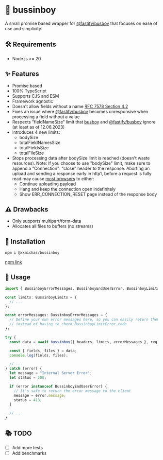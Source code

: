 # 💯 bussinboy

A small promise based wrapper for [@fastify/busboy](https://github.com/fastify/busboy) that focuses on ease of use and simplicity.

## 🛠️ Requirements

- Node.js >= 20

## ✨ Features

- Promise based
- 100% TypeScript
- Supports CJS and ESM
- Framework agnostic
- Doesn't allow fields without a name [RFC 7578 Section 4.2](https://datatracker.ietf.org/doc/html/rfc7578#section-4.2)
- Fixes an issue where [@fastify/busboy](https://github.com/fastify/busboy) becomes unresponsive when processing a field without a value
- Respects "fieldNameSize" limit that [busboy](https://github.com/mscdex/busboy) and [@fastify/busboy](https://github.com/fastify/busboy) ignore (at least as of 12.06.2023)
- Introduces 4 new limits:
  - bodySize
  - totalFieldNamesSize
  - totalFieldsSize
  - totalFileSize
- Stops processing data after bodySize limit is reached (doesn't waste resources). Note: If you choose to use "bodySize" limit, make sure to append a "Connection": "close" header to the response. Aborting an upload and sending a response early in http1, before a request is fully read may cause [most browsers](https://bugs.chromium.org/p/chromium/issues/detail?id=174906) to either:
  - Continue uploading payload
  - Hang and keep the connection open indefinitely
  - Show ERR_CONNECTION_RESET page instead of the response body

## ⚠️ Drawbacks

- Only supports multipart/form-data
- Allocates all files to buffers (no streams)

## 💾 Installation

```bash
npm i @xxmichas/bussinboy
```

[npm link](https://www.npmjs.com/package/@xxmichas/bussinboy)

## 📖 Usage

```ts
import { BussinboyErrorMessages, BussinboyEndUserError, BussinboyLimits, bussinboy } from "@xxmichas/bussinboy";

const limits: BussinboyLimits = {
  // ...
};

const errorMessages: BussinboyErrorMessages = {
  // Define your own error messages here, so you can easily return them to the client
  // instead of having to check BussinboyLimitError.code
};

try {
  const data = await bussinboy({ headers, limits, errorMessages }, req);

  const { fields, files } = data;
  console.log(fields, files);

  // ...
} catch (error) {
  let message = "Internal Server Error";
  let status = 500;

  if (error instanceof BussinboyEndUserError) {
    // It's safe to return the error message to the client
    message = error.message;
    status = 413;
  }

  // ...
}
```

## 📚 TODO

- [ ] Add more tests
- [ ] Add benchmarks
